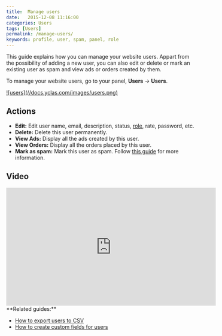 ```yaml
---
title:  Manage users
date:   2015-12-08 11:16:00
categories: Users
tags: [Users]
permalink: /manage-users/
keywords: profile, user, spam, panel, role
---
```

This guide explains how you can manage your website users. Appart from the possibility of adding a new user, you can also edit or delete or mark an existing user as spam and view ads or orders created by them.

To manage your website users, go to your panel, **Users** -> **Users**.

<a href="//docs.yclas.com/images/users.png" class="thumbnail gallery-item" data-gallery>
![users](//docs.yclas.com/images/users.png)
</a>

## Actions

+ **Edit:** Edit user name, email, description, status, [role](//docs.yclas.com/roles-work-classified-ads-script/), rate, password, etc.
+ **Delete:** Delete this user permanently.
+ **View Ads:** Display all the ads created by this user.
+ **View Orders:** Display all the orders placed by this user.
+ **Mark as spam:** Mark this user as spam. Follow [this guide](//docs.yclas.com/activate-blacklist-works/) for more information.

## Video

<iframe width="560" height="315" src="https://www.youtube.com/embed/ta3fh9-Y4XQ" frameborder="0" allowfullscreen></iframe>

<br>
**Related guides:**

  * [How to export users to CSV](//docs.yclas.com/how-to-export-users/)
  * [How to create custom fields for users](//docs.yclas.com/users-custom-fields/)








































